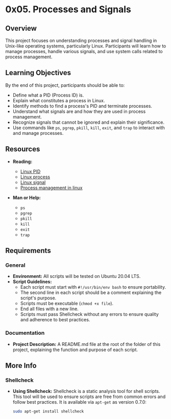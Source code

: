 # 0x05. Processes and Signals

## Overview

This project focuses on understanding processes and signal handling in Unix-like operating systems, particularly Linux. Participants will learn how to manage processes, handle various signals, and use system calls related to process management.

## Learning Objectives

By the end of this project, participants should be able to:

- Define what a PID (Process ID) is.
- Explain what constitutes a process in Linux.
- Identify methods to find a process's PID and terminate processes.
- Understand what signals are and how they are used in process management.
- Recognize signals that cannot be ignored and explain their significance.
- Use commands like `ps`, `pgrep`, `pkill`, `kill`, `exit`, and `trap` to interact with and manage processes.

## Resources

- **Reading:**
  - [Linux PID](#)
  - [Linux process](#)
  - [Linux signal](#)
  - [Process management in linux](#)

- **Man or Help:**
  - `ps`
  - `pgrep`
  - `pkill`
  - `kill`
  - `exit`
  - `trap`

## Requirements

### General

- **Environment:** All scripts will be tested on Ubuntu 20.04 LTS.
- **Script Guidelines:**
  - Each script must start with `#!/usr/bin/env bash` to ensure portability.
  - The second line in each script should be a comment explaining the script's purpose.
  - Scripts must be executable (`chmod +x file`).
  - End all files with a new line.
  - Scripts must pass Shellcheck without any errors to ensure quality and adherence to best practices.

### Documentation

- **Project Description:** A README.md file at the root of the folder of this project, explaining the function and purpose of each script.

## More Info

### Shellcheck

- **Using Shellcheck:** Shellcheck is a static analysis tool for shell scripts. This tool will be used to ensure scripts are free from common errors and follow best practices. It is available via `apt-get` as version 0.7.0:
  ```bash
  sudo apt-get install shellcheck
